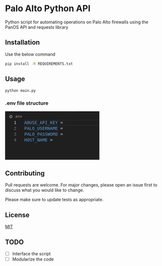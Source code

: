 # Palo Alto Python API 

Python script for automating operations on Palo Alto firewalls using the PanOS API and requests library

## Installation

Use the below command

```bash
pip install -R REQUIREMENTS.txt
```

## Usage

```python
python main.py
```

### .env file structure

![alt text](res/env-structure.png)

## Contributing

Pull requests are welcome. For major changes, please open an issue first
to discuss what you would like to change.

Please make sure to update tests as appropriate.

## License

[MIT](https://choosealicense.com/licenses/mit/)

## TODO  

- [ ] Interface the script  
- [ ] Modularize the code  
